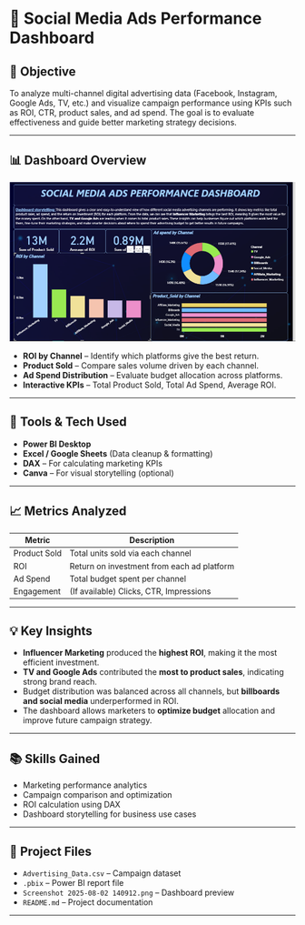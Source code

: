 # 📢 Social Media Ads Performance Dashboard

## 🎯 Objective

To analyze multi-channel digital advertising data (Facebook, Instagram, Google Ads, TV, etc.) and visualize campaign performance using KPIs such as ROI, CTR, product sales, and ad spend. The goal is to evaluate effectiveness and guide better marketing strategy decisions.

---

## 📊 Dashboard Overview

![Dashboard Preview](Screenshot%202025-08-02%20140912.png)

- **ROI by Channel** – Identify which platforms give the best return.
- **Product Sold** – Compare sales volume driven by each channel.
- **Ad Spend Distribution** – Evaluate budget allocation across platforms.
- **Interactive KPIs** – Total Product Sold, Total Ad Spend, Average ROI.

---

## 🧰 Tools & Tech Used

- **Power BI Desktop**
- **Excel / Google Sheets** (Data cleanup & formatting)
- **DAX** – For calculating marketing KPIs
- **Canva** – For visual storytelling (optional)

---

## 📈 Metrics Analyzed

| Metric         | Description                                      |
|----------------|--------------------------------------------------|
| Product Sold   | Total units sold via each channel                |
| ROI            | Return on investment from each ad platform       |
| Ad Spend       | Total budget spent per channel                   |
| Engagement     | (If available) Clicks, CTR, Impressions          |

---

## 💡 Key Insights

- **Influencer Marketing** produced the **highest ROI**, making it the most efficient investment.
- **TV and Google Ads** contributed the **most to product sales**, indicating strong brand reach.
- Budget distribution was balanced across all channels, but **billboards and social media** underperformed in ROI.
- The dashboard allows marketers to **optimize budget** allocation and improve future campaign strategy.

---

## 📚 Skills Gained

- Marketing performance analytics  
- Campaign comparison and optimization  
- ROI calculation using DAX  
- Dashboard storytelling for business use cases

---

## 📁 Project Files

- `Advertising_Data.csv` – Campaign dataset  
- `.pbix` – Power BI report file  
- `Screenshot 2025-08-02 140912.png` – Dashboard preview  
- `README.md` – Project documentation

---

